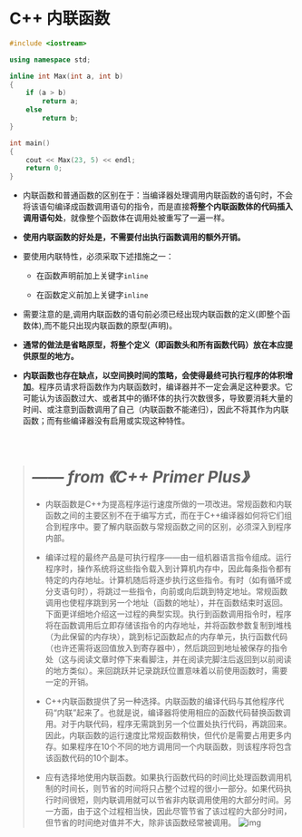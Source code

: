 # C++ 内联函数

```cpp
#include <iostream>

using namespace std;

inline int Max(int a, int b)
{
	if (a > b)
		return a;
	else
		return b;
}

int main()
{
	cout << Max(23, 5) << endl;
	return 0;
}
```

- 内联函数和普通函数的区别在于：当编译器处理调用内联函数的语句时，不会将该语句编译成函数调用语句的指令，而是直接**将整个内联函数体的代码插入调用语句处**，就像整个函数体在调用处被重写了一遍一样。
- **使用内联函数的好处是，不需要付出执行函数调用的额外开销。**
- 要使用内联特性，必须采取下述措施之一：

  - 在函数声明前加上关键字`inline`

  - 在函数定义前加上关键字`inline`
- 需要注意的是,调用内联函数的语句前必须已经出现内联函数的定义(即整个函数体),而不能只出现内联函数的原型(声明)。
- **通常的做法是省略原型，将整个定义（即函数头和所有函数代码）放在本应提供原型的地方。**
- **内联函数也存在缺点，以空间换时间的策略，会使得最终可执行程序的体积增加**。程序员请求将函数作为内联函数时，编译器并不一定会满足这种要求。它可能认为该函数过大、或者其中的循环体的执行次数很多，导致要消耗大量的时间、或注意到函数调用了自己（内联函数不能递归），因此不将其作为内联函数；而有些编译器没有启用或实现这种特性。        

​                                          



> # ***—— from 《C++ Primer Plus》***
>
> - 内联函数是C++为提高程序运行速度所做的一项改进。常规函数和内联函数之间的主要区别不在于编写方式，而在于C++编译器如何将它们组合到程序中。要了解内联函数与常规函数之间的区别，必须深入到程序内部。
>
> - 编译过程的最终产品是可执行程序——由一组机器语言指令组成。运行程序时，操作系统将这些指令载入到计算机内存中，因此每条指令都有特定的内存地址。计算机随后将逐步执行这些指令。有时（如有循环或分支语句时），将跳过一些指令，向前或向后跳到特定地址。常规函数调用也使程序跳到另一个地址（函数的地址），并在函数结束时返回。下面更详细地介绍这一过程的典型实现。执行到函数调用指令时，程序将在函数调用后立即存储该指令的内存地址，并将函数参数复制到堆栈（为此保留的内存块），跳到标记函数起点的内存单元，执行函数代码（也许还需将返回值放入到寄存器中），然后跳回到地址被保存的指令处（这与阅读文章时停下来看脚注，并在阅读完脚注后返回到以前阅读的地方类似）。来回跳跃并记录跳跃位置意味着以前使用函数时，需要一定的开销。
> - C++内联函数提供了另一种选择。内联函数的编译代码与其他程序代码“内联”起来了。也就是说，编译器将使用相应的函数代码替换函数调用。对于内联代码，程序无需跳到另一个位置处执行代码，再跳回来。因此，内联函数的运行速度比常规函数稍快，但代价是需要占用更多内存。如果程序在10个不同的地方调用同一个内联函数，则该程序将包含该函数代码的10个副本。
> - 应有选择地使用内联函数。如果执行函数代码的时间比处理函数调用机制的时间长，则节省的时间将只占整个过程的很小一部分。如果代码执行时间很短，则内联调用就可以节省非内联调用使用的大部分时间。另一方面，由于这个过程相当快，因此尽管节省了该过程的大部分时间，但节省的时间绝对值并不大，除非该函数经常被调用。
>   ![img](https://img2020.cnblogs.com/blog/2141093/202011/2141093-20201117233422099-1455687493.png)